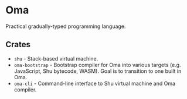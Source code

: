 # Oma

Practical gradually-typed programming language.

## Crates

* `shu` - Stack-based virtual machine.
* `oma-bootstrap` - Bootstrap compiler for Oma into various targets (e.g. JavaScript, Shu bytecode, WASM). Goal is to transition to one built in Oma.
* `oma-cli` - Command-line interface to Shu virtual machine and Oma compiler.
